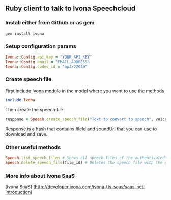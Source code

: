 ## Ruby client to talk to Ivona Speechcloud

### Install either from Github or as gem
```ruby
gem install ivona
```

### Setup configuration params
```ruby
Ivona::Config.api_key = "YOUR_API_KEY"
Ivona::Config.email = "EMAIL_ADDRESS"
Ivona::Config.codec_id = "mp3/22050"
```

### Create speech file
First include Ivona module in the model where you want to use the methods
```ruby
include Ivona
```

Then create the speech file
```ruby
response = Speech.create_speech_file("Text to convert to speech", voice_id) #voice_id defaults to en_us_salli
```
Response is a hash that contains fileId and soundUrl that you can use to download and save.

### Other useful methods

```ruby
Speech.list_speech_files # Shows all speech files of the authentivated user
Speech.delete_speech_file(file_id) # Deletes the speech file with the given file_id
```

### More info about Ivona SaaS
[Ivona SaaS]
(http://developer.ivona.com/ivona-tts-saas/saas-net-introduction)
